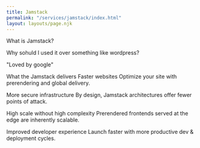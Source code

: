 ```yaml
---
title: Jamstack
permalink: "/services/jamstack/index.html"
layout: layouts/page.njk
---
```


What is Jamstack?

Why sohuld I used it over something like wordpress?

"Loved by google"

What the Jamstack delivers
Faster websites
Optimize your site with prerendering and global delivery.

More secure infrastructure
By design, Jamstack architectures offer fewer points of attack.

High scale without high complexity
Prerendered frontends served at the edge are inherently scalable.

Improved developer experience
Launch faster with more productive dev & deployment cycles.